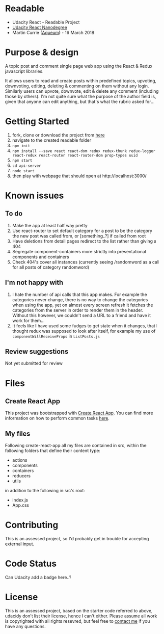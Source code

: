 # Readable

* Udacity React - Readable Project
* [Udacity React Nanodegree](https://eu.udacity.com/course/react-nanodegree--nd019)
* Martin Currie ([Aqueum](http://martin.aqueum.com)) - 16 March 2018

# Purpose & design

A topic post and comment single page web app using the React & Redux javascript libraries.

It allows users to read and create posts within predefined topics, upvoting, downvoting, editing, deleting & commenting on them without any login. Similarly users can upvote, downvote, edit & delete any comment (including those by others). I'm not quite sure what the purpose of the author field is, given that anyone can edit anything, but that's what the rubric asked for...

# Getting Started

1.  fork, clone or download the project from [here](https://github.com/Aqueum/readable)
2.  navigate to the created readable folder
3.  `npm init`
4.  `npm install --save react react-dom redux redux-thunk redux-logger react-redux react-router react-router-dom prop-types uuid`
5.  `npm start`
6.  `cd api-server`
7.  `node start`
8.  then play with webpage that should open at http://localhost:3000/

# Known issues

## To do

1.  Make the app at least half way pretty
2.  Use react-router to set default category for a post to be the category the new post was called from, or [something..?] if called from root
3.  Have deletions from detail pages redirect to the list rather than giving a 404
4.  Segregate component-containers more strictly into presentational components and containers
5.  Check 404's cover all instances (currently seeing /randomword as a call for all posts of category randomword)

## I'm not happy with

1.  I hate the number of api calls that this app makes. For example the categories never change, there is no way to change the categories when using the app, yet on almost every screen refresh it fetches the categories from the server in order to render them in the header. Without this however, we couldn't send a URL to a friend and have it work for them...
2.  It feels like I have used some fudges to get state when it changes, that I thought redux was supposed to look after itself, for example my use of `componentWillReceiveProps` in `ListPosts.js`

## Review suggestions

Not yet submitted for review

# Files

## Create React App

This project was bootstrapped with [Create React App](https://github.com/facebookincubator/create-react-app). You can find more information on how to perform common tasks [here](https://github.com/facebookincubator/create-react-app/blob/master/packages/react-scripts/template/README.md).

## My files

Following create-react-app all my files are contained in src, within the following folders that define their content type:

* actions
* components
* containers
* reducers
* utils

in addition to the following in src's root:

* index.js
* App.css

# Contributing

This is an assessed project, so I'd probably get in trouble for accepting external input.

# Code Status

Can Udacity add a badge here..?

# License

This is an assessed project, based on the starter code referred to above, udacidy don't list their license, hence I can't either. Please assume all work is copyrighted with all rights resevred, but feel free to [contact me](http://www.aqueum.com/contact/)
if you have any questions.
